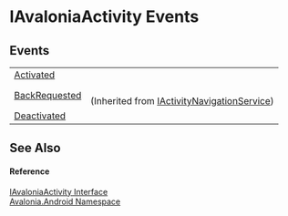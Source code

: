 # IAvaloniaActivity Events




## Events
<table>
<tr>
<td><a href="E_Avalonia_Android_IAvaloniaActivity_Activated">Activated</a></td>
<td> </td>
</tr>
<tr>
<td><a href="E_Avalonia_Android_IActivityNavigationService_BackRequested">BackRequested</a></td>
<td><br />(Inherited from <a href="T_Avalonia_Android_IActivityNavigationService">IActivityNavigationService</a>)</td>
</tr>
<tr>
<td><a href="E_Avalonia_Android_IAvaloniaActivity_Deactivated">Deactivated</a></td>
<td> </td>
</tr>
</table>

## See Also


#### Reference
<a href="T_Avalonia_Android_IAvaloniaActivity">IAvaloniaActivity Interface</a>  
<a href="N_Avalonia_Android">Avalonia.Android Namespace</a>  

